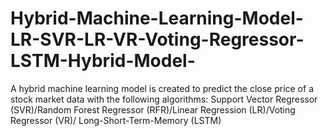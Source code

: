 # Hybrid-Machine-Learning-Model-LR-SVR-LR-VR-Voting-Regressor-LSTM-Hybrid-Model-
A hybrid machine learning model is created to predict the close price of a stock market data with the following algorithms: Support Vector Regressor (SVR)/Random Forest Regressor (RFR)/Linear Regression (LR)/Voting Regressor (VR)/ Long-Short-Term-Memory (LSTM)

